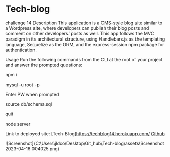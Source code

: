 # Tech-blog
 challenge 14
Description
This application is a CMS-style blog site similar to a Wordpress site, where developers can publish their blog posts and comment on other developers’ posts as well. This app follows the MVC paradigm in its architectural structure, using Handlebars.js as the templating language, Sequelize as the ORM, and the express-session npm package for authentication.

Usage
Run the following commands from the CLI at the root of your project and answer the prompted questions:

npm i

mysql -u root -p

Enter PW when prompted

source db/schema.sql

quit

node server


Link to deployed site: [Tech-Blog]https://techblog14.herokuapp.com/
[Github](https://github.com/johndean3326/Tech-blog)

![Screenshot](C:\Users\jldco\Desktop\Git_hub\Tech-blog\assets\Screenshot 2023-04-16 004025.png)